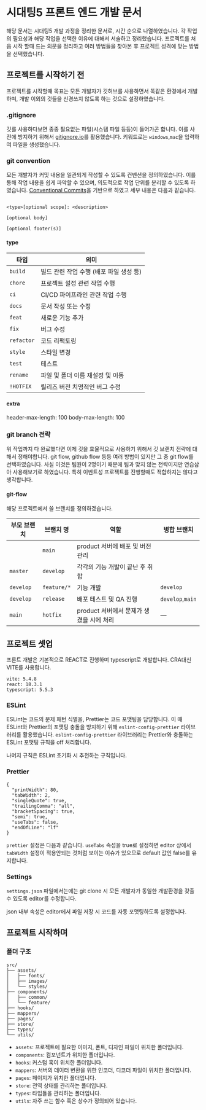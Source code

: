 # 시대팅5 프론트 엔드 개발 문서
해당 문서는 시대팅5 개발 과정을 정리한 문서로, 시간 순으로 나열하였습니다. 각 작업의 필요성과 해당 작업을 선택한 이유에 대해서 서술하고 정리했습니다. 프로젝트를 처음 시작 할때 드는 의문을 정리하고 여러 방법들을 찾아본 후 프로젝트 성격에 맞는 방법을 선택했습니다. 

## 프로젝트를 시작하기 전
프로젝트를 시작할때 목표는 모든 개발자가 깃허브를 사용하면서 똑같은 환경에서 개발하며, 개발 이외의 것들을 신경쓰지 않도록 하는 것으로 설정하였습니다. 

### .gitignore
깃를 사용하다보면 종종 필요없는 파일(시스템 파일 등등)이 들어가곤 합니다. 이를 사전에 방지하기 위해서 [gitignore.io](https://www.toptal.com/developers/gitignore)를 활용했습니다. 키워드로는 `windows`,`mac`을 입력하여 파일을 생성했습니다.

### git convention
모든 개발자가 커밋 내용을 일관되게 작성할 수 있도록 컨벤션을 정의하였습니다. 이를 통해 작업 내용을 쉽게 파악할 수 있으며, 의도적으로 작업 단위를 분리할 수 있도록 하였습니다. [Conventional Commits](https://www.conventionalcommits.org/)을 기반으로 하였고 세부 내용은 다음과 같습니다.
```text

<type>[optional scope]: <description>

[optional body]

[optional footer(s)]

```

#### type

|타입|의미|
|---|---|
|`build`|빌드 관련 작업 수행 (배포 파일 생성 등)|
|`chore`|프로젝트 설정 관련 작업 수행|
|`ci`|CI/CD 파이프라인 관련 작업 수행|
|`docs`|문서 작성 또는 수정|
|`feat`|새로운 기능 추가|
|`fix`|버그 수정|
|`refactor`|코드 리팩토링|
|`style`|스타일 변경|
|`test`|테스트|
|`rename`|파일 및 폴더 이름 재설정 및 이동|
|`!HOTFIX`|릴리즈 버전 치명적인 버그 수정|

#### extra
header-max-length: 100
body-max-length: 100

### git branch 전략
위 작업까지 다 완료했다면 이제 깃을 효율적으로 사용하기 위해서 깃 브랜치 전략에 대해서 정해야합니다. git flow, github flow 등등 여러 방법이 있지만 그 중 git flow를 선택하였습니다. 사실 이것은 팀원이 2명이기 때문에 팀과 맞지 않는 전략이지만 연습삼아 사용해보기로 하였습니다. 특히 이벤트성 프로젝트를 진행할때도 적합하지는 않다고 생각합니다.

#### git-flow

해당 프로젝트에서 쓸 브랜치를 정의하겠습니다.

|부모 브랜치|브랜치 명|역할|병합 브랜치|
|---|---|---|---|
||`main`|product 서버에 배포 및 버전 관리||
|`master`|`develop`|각각의 기능 개발이 끝난 후 취합||
|`develop`|`feature/*`|기능 개발|`develop`|
|`develop`|`release`|배포 테스트 및 QA 진행|`develop`,`main`|
|`main`|`hotfix`|product 서버에서 문제가 생겼을 시에 처리|—|

## 프로젝트 셋업
프론트 개발은 기본적으로 REACT로 진행하며 typescript로 개발합니다. CRA대신 VITE를 사용합니다. 
```text
vite: 5.4.8
react: 18.3.1
typescript: 5.5.3
```

### ESLint
ESLint는 코드의 문제 패턴 식별을, Prettier는 코드 포맷팅을 담당합니다.
이 때 ESLint와 Prettier의 포맷팅 충돌을 방지하기 위해 `eslint-config-prettier` 라이브러리를 활용했습니다.
`eslint-config-prettier` 라이브러리는 Prettier와 충돌하는 ESLint 포맷팅 규칙을 off 처리합니다.

나머지 규칙은 ESLint 초기화 시 추천하는 규칙입니다.

### Prettier
```
{
  "printWidth": 80,
  "tabWidth": 2,
  "singleQuote": true,
  "trailingComma": "all",
  "bracketSpacing": true,
  "semi": true,
  "useTabs": false,
  "endOfLine": "lf"
}
```
`prettier` 설정은 다음과 같습니다. `useTabs` 속성을 true로 설정하면 editor 상에서 `tabWidth` 설정이 적용안되는 것처럼 보이는 이슈가 있으므로 default 값인 false를 유지합니다.

### Settings
`settings.json` 파일에서는에는 git clone 시 모든 개발자가 동일한 개발환경을 갖출 수 있도록 editor를 수정합니다.

json 내부 속성은 editor에서 파일 저장 시 코드를 자동 포맷팅하도록 설정합니다.

## 프로젝트 시작하며
### 폴더 구조 

```text
src/
├── assets/
│   ├── fonts/
│   ├── images/
│   └── styles/
├── components/
│   ├── common/
│   └── feature/
├── hooks/
├── mappers/
├── pages/
├── store/
├── types/
└── utils/
```

+ `assets`: 프로젝트에 필요한 이미지, 폰트, 디자인 파일이 위치한 폴더입니다.
+ `components`: 컴포넌트가 위치한 폴더입니다.
+ `hooks`: 커스텀 훅이 위치한 폴더입니다.
+ `mappers`: 서버의 데이터 변환을 위한 인코더, 디코더 파일이 위치한 폴더입니다.
+ `pages`: 페이지가 위치한 폴더입니다.
+ `store`: 전역 상태를 관리하는 폴더입니다.
+ `types`: 타입들을 관리하는 폴더입니다.
+ `utils`: 자주 쓰는 함수 혹은 상수가 정의되어 있습니다.